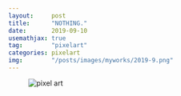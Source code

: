 ```yaml
---
layout:     post
title:      "NOTHING."
date:       2019-09-10
usemathjax: true
tag:        "pixelart"
categories: pixelart
img:        "/posts/images/myworks/2019-9.png"
---
```


<figure>
    <img class="art" src="{{ site.image_location }}/myworks/2019-9.png" alt="pixel art"/>
</figure>